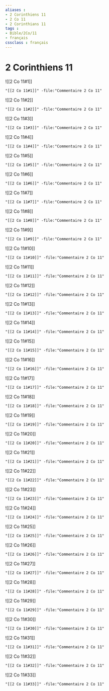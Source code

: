 ```yaml
---
aliases : 
- 2 Corinthiens 11
- 2 Co 11
- 2 Corinthians 11
tags : 
- Bible/2Co/11
- français
cssclass : français
---
```


# 2 Corinthiens 11

![[2 Co 11#1]]

```query
"[[2 Co 11#1]]" -file:"Commentaire 2 Co 11"
```

![[2 Co 11#2]]

```query
"[[2 Co 11#2]]" -file:"Commentaire 2 Co 11"
```

![[2 Co 11#3]]

```query
"[[2 Co 11#3]]" -file:"Commentaire 2 Co 11"
```

![[2 Co 11#4]]

```query
"[[2 Co 11#4]]" -file:"Commentaire 2 Co 11"
```

![[2 Co 11#5]]

```query
"[[2 Co 11#5]]" -file:"Commentaire 2 Co 11"
```

![[2 Co 11#6]]

```query
"[[2 Co 11#6]]" -file:"Commentaire 2 Co 11"
```

![[2 Co 11#7]]

```query
"[[2 Co 11#7]]" -file:"Commentaire 2 Co 11"
```

![[2 Co 11#8]]

```query
"[[2 Co 11#8]]" -file:"Commentaire 2 Co 11"
```

![[2 Co 11#9]]

```query
"[[2 Co 11#9]]" -file:"Commentaire 2 Co 11"
```

![[2 Co 11#10]]

```query
"[[2 Co 11#10]]" -file:"Commentaire 2 Co 11"
```

![[2 Co 11#11]]

```query
"[[2 Co 11#11]]" -file:"Commentaire 2 Co 11"
```

![[2 Co 11#12]]

```query
"[[2 Co 11#12]]" -file:"Commentaire 2 Co 11"
```

![[2 Co 11#13]]

```query
"[[2 Co 11#13]]" -file:"Commentaire 2 Co 11"
```

![[2 Co 11#14]]

```query
"[[2 Co 11#14]]" -file:"Commentaire 2 Co 11"
```

![[2 Co 11#15]]

```query
"[[2 Co 11#15]]" -file:"Commentaire 2 Co 11"
```

![[2 Co 11#16]]

```query
"[[2 Co 11#16]]" -file:"Commentaire 2 Co 11"
```

![[2 Co 11#17]]

```query
"[[2 Co 11#17]]" -file:"Commentaire 2 Co 11"
```

![[2 Co 11#18]]

```query
"[[2 Co 11#18]]" -file:"Commentaire 2 Co 11"
```

![[2 Co 11#19]]

```query
"[[2 Co 11#19]]" -file:"Commentaire 2 Co 11"
```

![[2 Co 11#20]]

```query
"[[2 Co 11#20]]" -file:"Commentaire 2 Co 11"
```

![[2 Co 11#21]]

```query
"[[2 Co 11#21]]" -file:"Commentaire 2 Co 11"
```

![[2 Co 11#22]]

```query
"[[2 Co 11#22]]" -file:"Commentaire 2 Co 11"
```

![[2 Co 11#23]]

```query
"[[2 Co 11#23]]" -file:"Commentaire 2 Co 11"
```

![[2 Co 11#24]]

```query
"[[2 Co 11#24]]" -file:"Commentaire 2 Co 11"
```

![[2 Co 11#25]]

```query
"[[2 Co 11#25]]" -file:"Commentaire 2 Co 11"
```

![[2 Co 11#26]]

```query
"[[2 Co 11#26]]" -file:"Commentaire 2 Co 11"
```

![[2 Co 11#27]]

```query
"[[2 Co 11#27]]" -file:"Commentaire 2 Co 11"
```

![[2 Co 11#28]]

```query
"[[2 Co 11#28]]" -file:"Commentaire 2 Co 11"
```

![[2 Co 11#29]]

```query
"[[2 Co 11#29]]" -file:"Commentaire 2 Co 11"
```

![[2 Co 11#30]]

```query
"[[2 Co 11#30]]" -file:"Commentaire 2 Co 11"
```

![[2 Co 11#31]]

```query
"[[2 Co 11#31]]" -file:"Commentaire 2 Co 11"
```

![[2 Co 11#32]]

```query
"[[2 Co 11#32]]" -file:"Commentaire 2 Co 11"
```

![[2 Co 11#33]]

```query
"[[2 Co 11#33]]" -file:"Commentaire 2 Co 11"
```

